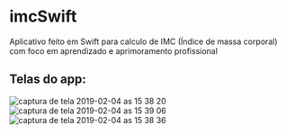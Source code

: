 # imcSwift
Aplicativo feito em Swift para calculo de IMC (Índice de massa corporal) com foco em aprendizado e aprimoramento profissional

## Telas do app:
![captura de tela 2019-02-04 as 15 38 20](https://user-images.githubusercontent.com/33548733/52226524-5d791d00-2894-11e9-8ce9-bce269f9197e.png)
![captura de tela 2019-02-04 as 15 39 06](https://user-images.githubusercontent.com/33548733/52226521-5d791d00-2894-11e9-922f-68f5e8f4bb10.png)
![captura de tela 2019-02-04 as 15 38 36](https://user-images.githubusercontent.com/33548733/52226523-5d791d00-2894-11e9-9772-fe9742a49bee.png)

